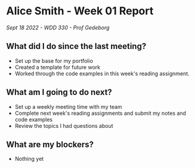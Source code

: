 # Alice Smith - Week 01 Report
*Sept 18 2022 - WDD 330 - Prof Gedeborg*

## What did I do since the last meeting?
- Set up the base for my portfolio
- Created a template for future work
- Worked through the code examples in this week's reading assignment. 
  
## What am I going to do next?
- Set up a weekly meeting time with my team
- Complete next week's reading assignments and submit my notes and code examples
- Review the topics I had questions about

## What are my blockers?
- Nothing yet
